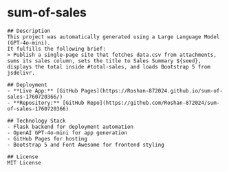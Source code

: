 # sum-of-sales

    ## Description
    This project was automatically generated using a Large Language Model (GPT-4o-mini).  
    It fulfills the following brief:
    > Publish a single-page site that fetches data.csv from attachments, sums its sales column, sets the title to Sales Summary ${seed}, displays the total inside #total-sales, and loads Bootstrap 5 from jsdelivr.

    ## Deployment
    - **Live App:** [GitHub Pages](https://Roshan-872024.github.io/sum-of-sales-1760720366/)
    - **Repository:** [GitHub Repo](https://github.com/Roshan-872024/sum-of-sales-1760720366)

    ## Technology Stack
    - Flask backend for deployment automation  
    - OpenAI GPT-4o-mini for app generation  
    - GitHub Pages for hosting  
    - Bootstrap 5 and Font Awesome for frontend styling  

    ## License
    MIT License
    